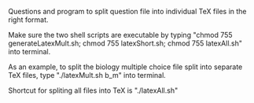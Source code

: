 Questions and program to split question file into individual TeX files in the right format.

Make sure the two shell scripts are executable by typing "chmod 755 generateLatexMult.sh; chmod 755 latexShort.sh; chmod 755 latexAll.sh" into terminal.

As an example, to split the biology multiple choice file split into separate TeX files, type "./latexMult.sh b_m" into terminal.

Shortcut for spliting all files into TeX is "./latexAll.sh"